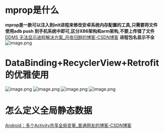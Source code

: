 # mprop是什么
**mprop是一款可以注入到init进程来修改安卓系统内存配置的工具,只需要将文件使用adb push 到手机系统中即可,区分X86架构和arm架构,不要上传错了文件**
[DDMS 无法显示进程解决方案_月夜归醉的博客-CSDN博客](https://blog.csdn.net/Lixuanshengchao/article/details/107483374)
**进程包名显示不全**
![image.png](/images/2f3c7702c9dd04fd16d4033713967878.png)
# DataBinding+RecyclerView+Retrofit的优雅使用
![image.png](/images/6f994bc0f9fa426f3ac83fe6ff900995.png)
![image.png](/images/5d90b48355fe11a039bfd33760230b5f.png)
![image.png](/images/091df107bfaa3f8a634ca748ca6be335.png)
![image.png](/images/ce6108a8052e91320e92091a2ecc1a72.png)
# 怎么定义全局静态数据
[Android：多个Activity共享全局变量_普通网友的博客-CSDN博客](https://blog.csdn.net/beibei_programme/article/details/90239770)
